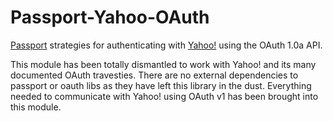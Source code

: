 # Passport-Yahoo-OAuth

[Passport](http://passportjs.org/) strategies for authenticating with [Yahoo!](http://www.yahoo.com/)
using the OAuth 1.0a API.

This module has been totally dismantled to work with Yahoo! and its many documented OAuth travesties.
There are no external dependencies to passport or oauth libs as they have left this library in the dust.
Everything needed to communicate with Yahoo! using OAuth v1 has been brought into this module.